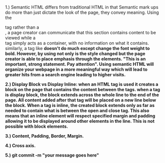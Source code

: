1.) Semantic HTML differs from traditional HTML in that Semantic mark ups do more than just dictate the look of the page, they convey meaning.
    Using the <section> tag rather than a <div>, a page creator can communicate that this section contains content to be viewed while a <div> tag
    simply acts as a container, with no information on what it contains. similarly, a tag like <b> doesn't do much except change the font weight
    to bold. However, by using <strong> not only is the style changed but the page creator is able to place emphasis through the elements.
    "This is an important, strong statement. Pay attention". Using semantic HTML will organize your webpage in a more meaningful way which will lead
     to greater hits from a search engine leading to higher visits.

2.) Display Block vs Display Inline: when an HTML tag is used it creates a block on the page that contains the content between the tags.
    when a tag is display block, the block extends across the whole line to the end of the page. All content added after that tag will be
    placed on a new line below the block. When a tag is inline, the created block extends only as far as needed to contain what is between the open and close tag.
    This also means that an inline element will respect specified margin and padding allowing it to be displayed around other elements in the line. This is not possible
    with block elements.

3.) Content, Padding, Border, Margin.

4.) Cross axis.

5.)  git commit -m "your message goes here"
